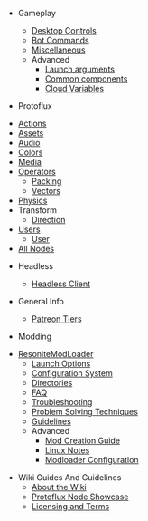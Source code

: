 <!-- markdownlint-disable ul-indent -->
<!-- markdownlint-disable-next-line first-line-heading -->
- Gameplay
  - [Desktop Controls](/gameplay/desktopControls.md)
  - [Bot Commands](/gameplay/botCommands.md)
  - [Miscellaneous](/gameplay/misc.md)
  - Advanced
    - [Launch arguments](/gameplay/advanced/launchArguments.md)
    - [Common components](/gameplay/advanced/commonComp.md)
    - [Cloud Variables](/gameplay/advanced/cloudVars.md)

- Protoflux
<!-- embed:start:protoflux -->
  - [Actions](/protoflux/actions.md)
  - [Assets](/protoflux/assets.md)
  - [Audio](/protoflux/audio.md)
  - [Colors](/protoflux/colors.md)
  - [Media](/protoflux/media.md)
  - [Operators](/protoflux/operators/README.md)
    - [Packing](/protoflux/operators/packing.md)
    - [Vectors](/protoflux/operators/vectors.md)
  - [Physics](/protoflux/physics.md)
  - Transform
    - [Direction](/protoflux/transform/direction.md)
  - [Users](/protoflux/users/README.md)
    - [User ](/protoflux/users/userRoot.md)
  - [All Nodes](/protoflux/allNodes.md)
<!-- embed:end:protoflux -->

- Headless
  - [Headless Client](/headless/headlessClient.md)

- General Info
  - [Patreon Tiers](/general/patreon.md)

- Modding
<!-- Articles imported trough URL. Files don't exist! Check /_js/plugin-alias.js -->
  - [ResoniteModLoader](/modding/resoniteModLoader/README.md)
    - [Launch Options](/modding/resoniteModLoader/launch_options.md)
    - [Configuration System](/modding/resoniteModLoader/config.md)
    - [Directories](/modding/resoniteModLoader/directories.md)
    - [FAQ](/modding/resoniteModLoader/faq.md)
    - [Troubleshooting](/modding/resoniteModLoader/troubleshooting.md)
    - [Problem Solving Techniques](/modding/resoniteModLoader/problem_solving_techniques.md)
    - [Guidelines](/modding/resoniteModLoader/guidelines.md)
    - Advanced
      - [Mod Creation Guide](/modding/resoniteModLoader/making_mods.md)
      - [Linux Notes](/modding/resoniteModLoader/linux.md)
      - [Modloader Configuration](/modding/resoniteModLoader/modloader_config.md)

<!-- markdownlint-disable-next-line list-indent -->
- Wiki Guides And Guidelines
  - [About the Wiki](README.md)
  - [Protoflux Node Showcase](/wikiGuides/nodeRender.md)
  - [Licensing and Terms](/LICENSE.md)

<!-- markdownlint-enable ul-indent -->
